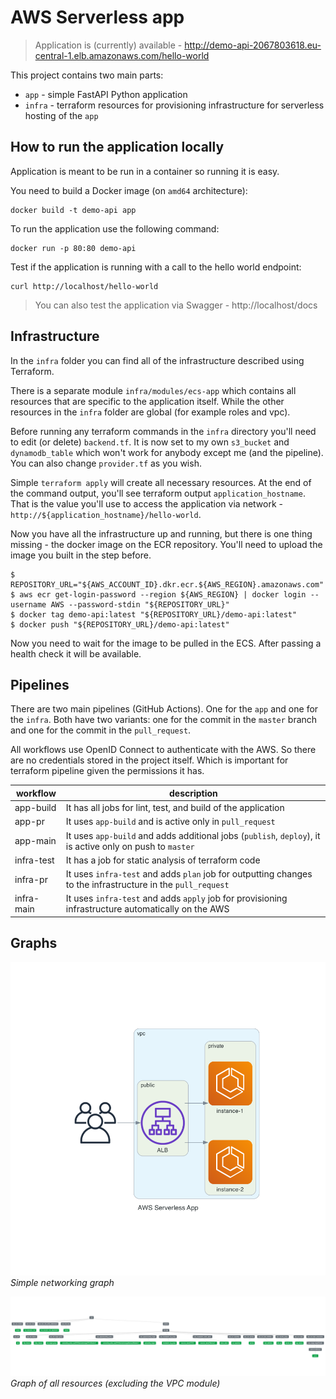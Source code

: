 # AWS Serverless app

> Application is (currently) available - http://demo-api-2067803618.eu-central-1.elb.amazonaws.com/hello-world

This project contains two main parts:
- `app` - simple FastAPI Python application
- `infra` - terraform resources for provisioning infrastructure for serverless hosting of the `app`

## How to run the application locally

Application is meant to be run in a container so running it is easy.

You need to build a Docker image (on `amd64` architecture):
```
docker build -t demo-api app
```
To run the application use the following command:
```
docker run -p 80:80 demo-api
```
Test if the application is running with a call to the hello world endpoint:
```
curl http://localhost/hello-world
```
> You can also test the application via Swagger - http://localhost/docs

## Infrastructure

In the `infra` folder you can find all of the infrastructure described using Terraform.

There is a separate module `infra/modules/ecs-app` which contains all resources that are specific to the application itself. While the other resources in the `infra` folder are global (for example roles and vpc).

Before running any terraform commands in the `infra` directory you'll need to edit (or delete) `backend.tf`. It is now set to my own `s3_bucket` and `dynamodb_table` which won't work for anybody except me (and the pipeline). You can also change `provider.tf` as you wish.

Simple `terraform apply` will create all necessary resources. At the end of the command output, you'll see terraform output `application_hostname`. That is the value you'll use to access the application via network - `http://${application_hostname}/hello-world`.

Now you have all the infrastructure up and running, but there is one thing missing - the docker image on the ECR repository. You'll need to upload the image you built in the step before.
```
$ REPOSITORY_URL="${AWS_ACCOUNT_ID}.dkr.ecr.${AWS_REGION}.amazonaws.com"
$ aws ecr get-login-password --region ${AWS_REGION} | docker login --username AWS --password-stdin "${REPOSITORY_URL}"
$ docker tag demo-api:latest "${REPOSITORY_URL}/demo-api:latest"
$ docker push "${REPOSITORY_URL}/demo-api:latest"
```

Now you need to wait for the image to be pulled in the ECS. After passing a health check it will be available.

## Pipelines

There are two main pipelines (GitHub Actions). One for the `app` and one for the `infra`. Both have two variants: one for the commit in the `master` branch and one for the commit in the `pull_request`.

All workflows use OpenID Connect to authenticate with the AWS. So there are no credentials stored in the project itself. Which is important for terraform pipeline given the permissions it has.

| workflow | description |
|---|---|
| app-build | It has all jobs for lint, test, and build of the application |
| app-pr | It uses `app-build` and is active only in `pull_request` |
| app-main | It uses `app-build` and adds additional jobs (`publish`, `deploy`), it is active only on push to `master` |
| infra-test | It has a job for static analysis of terraform code |
| infra-pr | It uses `infra-test` and adds `plan` job for outputting changes to the infrastructure in the `pull_request` |
| infra-main | It uses `infra-test` and adds `apply` job for provisioning infrastructure automatically on the AWS |  

## Graphs

![Networking](images/vpc.png)
*Simple networking graph*

![Resources](images/resources.png)
*Graph of all resources (excluding the VPC module)*